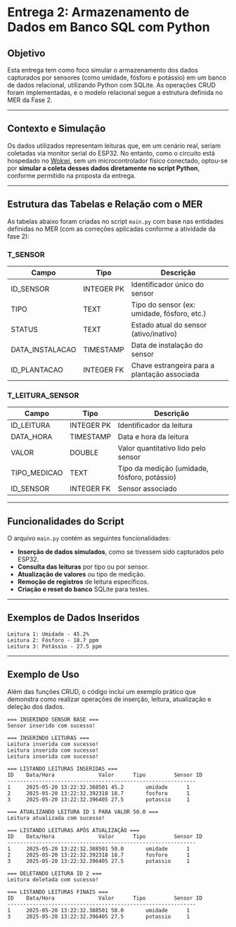 # Entrega 2: Armazenamento de Dados em Banco SQL com Python

## Objetivo

Esta entrega tem como foco simular o armazenamento dos dados capturados por sensores (como umidade, fósforo e potássio) em um banco de dados relacional, utilizando Python com SQLite. As operações CRUD foram implementadas, e o modelo relacional segue a estrutura definida no MER da Fase 2.

---

## Contexto e Simulação

Os dados utilizados representam leituras que, em um cenário real, seriam coletadas via monitor serial do ESP32. No entanto, como o circuito está hospedado no [Wokwi](https://wokwi.com/projects/431422752922568705), sem um microcontrolador físico conectado, optou-se por **simular a coleta desses dados diretamente no script Python**, conforme permitido na proposta da entrega.

---

## Estrutura das Tabelas e Relação com o MER

As tabelas abaixo foram criadas no script `main.py` com base nas entidades definidas no MER (com as correções aplicadas conforme a atividade da fase 2):

### T_SENSOR
| Campo              | Tipo         | Descrição                                      |
|-------------------|--------------|-----------------------------------------------|
| ID_SENSOR         | INTEGER PK   | Identificador único do sensor                 |
| TIPO              | TEXT         | Tipo do sensor (ex: umidade, fósforo, etc.)   |
| STATUS            | TEXT         | Estado atual do sensor (ativo/inativo)        |
| DATA_INSTALACAO   | TIMESTAMP    | Data de instalação do sensor                  |
| ID_PLANTACAO      | INTEGER FK   | Chave estrangeira para a plantação associada  |

### T_LEITURA_SENSOR
| Campo              | Tipo         | Descrição                                      |
|-------------------|--------------|-----------------------------------------------|
| ID_LEITURA        | INTEGER PK   | Identificador da leitura                      |
| DATA_HORA         | TIMESTAMP    | Data e hora da leitura                        |
| VALOR             | DOUBLE       | Valor quantitativo lido pelo sensor           |
| TIPO_MEDICAO      | TEXT         | Tipo da medição (umidade, fósforo, potássio)  |
| ID_SENSOR         | INTEGER FK   | Sensor associado                              |

---

## Funcionalidades do Script

O arquivo `main.py` contém as seguintes funcionalidades:

- **Inserção de dados simulados**, como se tivessem sido capturados pelo ESP32.
- **Consulta das leituras** por tipo ou por sensor.
- **Atualização de valores** ou tipo de medição.
- **Remoção de registros** de leitura específicos.
- **Criação e reset do banco** SQLite para testes.

---

## Exemplos de Dados Inseridos

```plaintext
Leitura 1: Umidade - 45.2%
Leitura 2: Fósforo - 18.7 ppm
Leitura 3: Potássio - 27.5 ppm
```

---

## Exemplo de Uso 

Além das funções CRUD, o código inclui um exemplo prático que demonstra como realizar operações de inserção, leitura, atualização e deleção dos dados.

```plaintext
=== INSERINDO SENSOR BASE ===
Sensor inserido com sucesso!

=== INSERINDO LEITURAS ===
Leitura inserida com sucesso!
Leitura inserida com sucesso!
Leitura inserida com sucesso!

=== LISTANDO LEITURAS INSERIDAS ===
ID    Data/Hora              Valor      Tipo         Sensor ID
------------------------------------------------------------
1     2025-05-20 13:22:32.388501 45.2       umidade      1
2     2025-05-20 13:22:32.392318 18.7       fosforo      1
3     2025-05-20 13:22:32.396405 27.5       potassio     1

=== ATUALIZANDO LEITURA ID 1 PARA VALOR 50.0 ===
Leitura atualizada com sucesso!

=== LISTANDO LEITURAS APÓS ATUALIZAÇÃO ===
ID    Data/Hora              Valor      Tipo         Sensor ID
------------------------------------------------------------
1     2025-05-20 13:22:32.388501 50.0       umidade      1
2     2025-05-20 13:22:32.392318 18.7       fosforo      1
3     2025-05-20 13:22:32.396405 27.5       potassio     1

=== DELETANDO LEITURA ID 2 ===
Leitura deletada com sucesso!

=== LISTANDO LEITURAS FINAIS ===
ID    Data/Hora              Valor      Tipo         Sensor ID
------------------------------------------------------------
1     2025-05-20 13:22:32.388501 50.0       umidade      1
3     2025-05-20 13:22:32.396405 27.5       potassio     1

```

